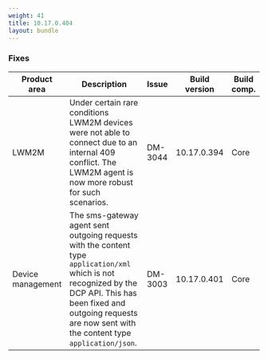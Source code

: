 ```yaml
---
weight: 41
title: 10.17.0.404
layout: bundle
---
```


<!--10.17.0.386 - 10.17.0.404-->

### Fixes

<table>
<colgroup>
<col style="width: 15%;">
<col style="width:50%;">
<col style="width: 10%;">
<col style="width: 12%;">
<col style="width: 13%;">
</colgroup>
<thead><tr>
<th>
Product area</th>
<th>
Description</th>
<th>
Issue</th>
<th>
Build version</th>
<th>Build comp.</th>
</tr>
</thead><tbody>

<tr>
<td>LWM2M</td>
<td>Under certain rare conditions LWM2M devices were not able to connect due to an internal 409 conflict. The LWM2M agent is now more robust for such scenarios.</td>
<td>DM-3044</td>
<td>10.17.0.394</td>
<td>Core</td>
</tr>

<tr>
<td>Device management</td>
<td>The sms-gateway agent sent outgoing requests with the content type <code>application/xml</code> which is not recognized by the DCP API. This has been fixed and outgoing requests are now sent with the content type <code>application/json</code>.</td>
<td>DM-3003</td>
<td>10.17.0.401</td>
<td>Core</td>
</tr>


</tbody></table>
